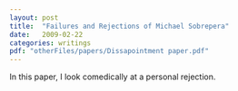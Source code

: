 ```yaml
---
layout: post
title:  "Failures and Rejections of Michael Sobrepera"
date:   2009-02-22
categories: writings
pdf: "otherFiles/papers/Dissapointment paper.pdf"
---
```

In this paper, I look comedically at a personal rejection.
